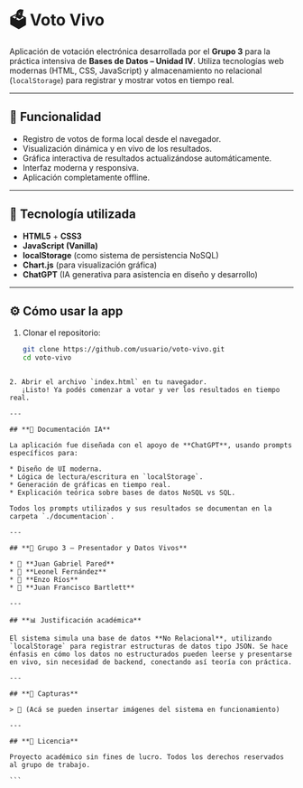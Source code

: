 # 🗳️ **Voto Vivo**

Aplicación de votación electrónica desarrollada por el **Grupo 3** para la práctica intensiva de **Bases de Datos – Unidad IV**. Utiliza tecnologías web modernas (HTML, CSS, JavaScript) y almacenamiento no relacional (`localStorage`) para registrar y mostrar votos en tiempo real.

---

## **🚀 Funcionalidad**

- Registro de votos de forma local desde el navegador.
- Visualización dinámica y en vivo de los resultados.
- Gráfica interactiva de resultados actualizándose automáticamente.
- Interfaz moderna y responsiva.
- Aplicación completamente offline.

---

## **🧠 Tecnología utilizada**

- **HTML5** + **CSS3**  
- **JavaScript (Vanilla)**  
- **localStorage** (como sistema de persistencia NoSQL)  
- **Chart.js** (para visualización gráfica)  
- **ChatGPT** (IA generativa para asistencia en diseño y desarrollo)

---

## **⚙️ Cómo usar la app**

1. Clonar el repositorio:
   ```bash
   git clone https://github.com/usuario/voto-vivo.git
   cd voto-vivo
````

2. Abrir el archivo `index.html` en tu navegador.
   ¡Listo! Ya podés comenzar a votar y ver los resultados en tiempo real.

---

## **📄 Documentación IA**

La aplicación fue diseñada con el apoyo de **ChatGPT**, usando prompts específicos para:

* Diseño de UI moderna.
* Lógica de lectura/escritura en `localStorage`.
* Generación de gráficas en tiempo real.
* Explicación teórica sobre bases de datos NoSQL vs SQL.

Todos los prompts utilizados y sus resultados se documentan en la carpeta `./documentacion`.

---

## **👥 Grupo 3 – Presentador y Datos Vivos**

* 📩 **Juan Gabriel Pared**
* 📩 **Leonel Fernández**
* 📩 **Enzo Ríos**
* 📩 **Juan Francisco Bartlett**

---

## **📊 Justificación académica**

El sistema simula una base de datos **No Relacional**, utilizando `localStorage` para registrar estructuras de datos tipo JSON. Se hace énfasis en cómo los datos no estructurados pueden leerse y presentarse en vivo, sin necesidad de backend, conectando así teoría con práctica.

---

## **📸 Capturas**

> 📍 (Acá se pueden insertar imágenes del sistema en funcionamiento)

---

## **📢 Licencia**

Proyecto académico sin fines de lucro. Todos los derechos reservados al grupo de trabajo.

```
